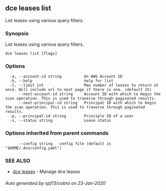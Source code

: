 ## dce leases list

List leases using various query filters.

### Synopsis

List leases using various query filters.

```
dce leases list [flags]
```

### Options

```
  -a, --account-id string          An AWS Account ID
  -h, --help                       help for list
  -l, --limit int                  Max number of leases to return at once. Will include url to next page if there is one. (default 25)
      --next-account-id string     Account ID with which to begin the scan operation. This is used to traverse through paginated results.
      --next-principal-id string   Principal ID with which to begin the scan operation. This is used to traverse through paginated results.
  -p, --principal-id string        Principle ID of a user
  -s, --status string              Lease status
```

### Options inherited from parent commands

```
      --config string   config file (default is "$HOME/.dce/config.yaml")
```

### SEE ALSO

* [dce leases](dce_leases.md)	 - Manage dce leases

###### Auto generated by spf13/cobra on 23-Jan-2020
